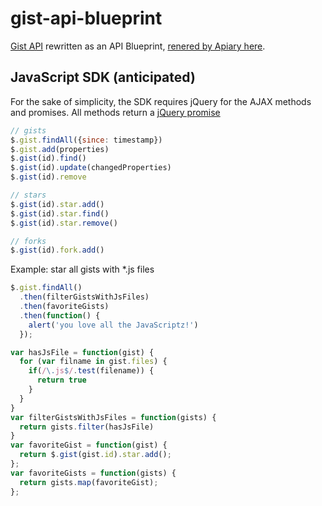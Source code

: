 gist-api-blueprint
==================

[Gist API](http://developer.github.com/v3/gists/) rewritten as an API Blueprint, [renered by Apiary here](http://docs.gistsample.apiary.io/).


JavaScript SDK (anticipated)
------------------------------

For the sake of simplicity, the SDK requires jQuery for the AJAX methods and promises.
All methods return a [jQuery promise](http://api.jquery.com/category/deferred-object/)

```js
// gists
$.gist.findAll({since: timestamp})
$.gist.add(properties)
$.gist(id).find()
$.gist(id).update(changedProperties)
$.gist(id).remove

// stars
$.gist(id).star.add()
$.gist(id).star.find()
$.gist(id).star.remove()

// forks
$.gist(id).fork.add()
```

Example: star all gists with *.js files

```js
$.gist.findAll()
  .then(filterGistsWithJsFiles)
  .then(favoriteGists)
  .then(function() {
    alert('you love all the JavaScriptz!')
  });

var hasJsFile = function(gist) {
  for (var filname in gist.files) {
    if(/\.js$/.test(filename)) {
      return true
    }
  }
}
var filterGistsWithJsFiles = function(gists) {
  return gists.filter(hasJsFile)
}
var favoriteGist = function(gist) {
  return $.gist(gist.id).star.add();
};
var favoriteGists = function(gists) {
  return gists.map(favoriteGist);
};
```